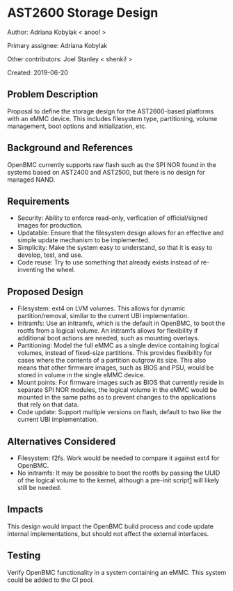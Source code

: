 # AST2600 Storage Design

Author: Adriana Kobylak < anoo! >

Primary assignee: Adriana Kobylak

Other contributors: Joel Stanley < shenki! >

Created: 2019-06-20

## Problem Description
Proposal to define the storage design for the AST2600-based platforms with an
eMMC device. This includes filesystem type, partitioning, volume management,
boot options and initialization, etc.

## Background and References
OpenBMC currently supports raw flash such as the SPI NOR found in the systems
based on AST2400 and AST2500, but there is no design for managed NAND.

## Requirements
- Security: Ability to enforce read-only, verfication of official/signed
images for production.
- Updatable: Ensure that the filesystem design allows for an effective and
simple update mechanism to be implemented.
- Simplicity: Make the system easy to understand, so that it is easy to
develop, test, and use.
- Code reuse: Try to use something that already exists instead of re-inventing
the wheel.

## Proposed Design
- Filesystem: ext4 on LVM volumes. This allows for dynamic partition/removal,
similar to the current UBI implementation.
- Initramfs: Use an initramfs, which is the default in OpenBMC, to boot the
rootfs from a logical volume. An initramfs allows for flexibility if additional
boot actions are needed, such as mounting overlays.
- Partitioning: Model the full eMMC as a single device containing logical
volumes, instead of fixed-size partitions. This provides flexibility for cases
where the contents of a partition outgrow its size. This also means that other
firmware images, such as BIOS and PSU, would be stored in volume in the single
eMMC device.
- Mount points: For firmware images such as BIOS that currently reside in
separate SPI NOR modules, the logical volume in the eMMC would be mounted in the
same paths as to prevent changes to the applications that rely on that data.
- Code update: Support multiple versions on flash, default to two like the
current UBI implementation.

## Alternatives Considered
- Filesystem: f2fs. Work would be needed to compare it against ext4 for OpenBMC.
- No initramfs: It may be possible to boot the rootfs by passing the UUID of the
logical volume to the kernel, although a pre-init script[1] will likely still be
needed.

## Impacts
This design would impact the OpenBMC build process and code update
internal implementations, but should not affect the external interfaces.

## Testing
Verify OpenBMC functionality in a system containing an eMMC. This system could
be added to the CI pool.

[1]: https://github.com/openbmc/openbmc/blob/master/meta-phosphor/recipes-phosphor/preinit-mounts/preinit-mounts/init

